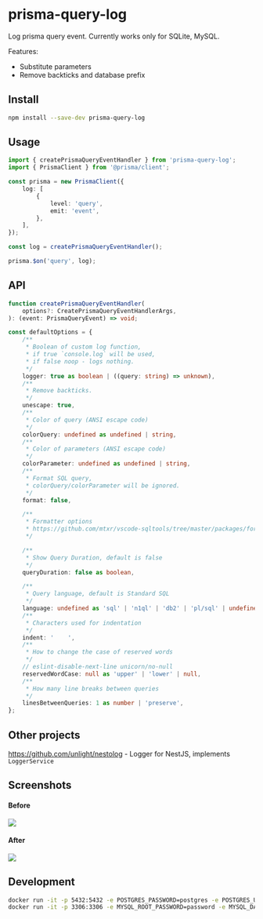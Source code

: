 # prisma-query-log

Log prisma query event.
Currently works only for SQLite, MySQL.

Features:

-   Substitute parameters
-   Remove backticks and database prefix

## Install

```sh
npm install --save-dev prisma-query-log
```

## Usage

```typescript
import { createPrismaQueryEventHandler } from 'prisma-query-log';
import { PrismaClient } from '@prisma/client';

const prisma = new PrismaClient({
    log: [
        {
            level: 'query',
            emit: 'event',
        },
    ],
});

const log = createPrismaQueryEventHandler();

prisma.$on('query', log);
```

## API

```ts
function createPrismaQueryEventHandler(
    options?: CreatePrismaQueryEventHandlerArgs,
): (event: PrismaQueryEvent) => void;

const defaultOptions = {
    /**
     * Boolean of custom log function,
     * if true `console.log` will be used,
     * if false noop - logs nothing.
     */
    logger: true as boolean | ((query: string) => unknown),
    /**
     * Remove backticks.
     */
    unescape: true,
    /**
     * Color of query (ANSI escape code)
     */
    colorQuery: undefined as undefined | string,
    /**
     * Color of parameters (ANSI escape code)
     */
    colorParameter: undefined as undefined | string,
    /**
     * Format SQL query,
     * colorQuery/colorParameter will be ignored.
     */
    format: false,

    /**
     * Formatter options
     * https://github.com/mtxr/vscode-sqltools/tree/master/packages/formatter#options
     */

    /**
     * Show Query Duration, default is false
     */
    queryDuration: false as boolean,

    /**
     * Query language, default is Standard SQL
     */
    language: undefined as 'sql' | 'n1ql' | 'db2' | 'pl/sql' | undefined,
    /**
     * Characters used for indentation
     */
    indent: '    ',
    /**
     * How to change the case of reserved words
     */
    // eslint-disable-next-line unicorn/no-null
    reservedWordCase: null as 'upper' | 'lower' | null,
    /**
     * How many line breaks between queries
     */
    linesBetweenQueries: 1 as number | 'preserve',
};
```

## Other projects

https://github.com/unlight/nestolog - Logger for NestJS, implements `LoggerService`

## Screenshots

#### Before

![](docs/before.png)

#### After

![](docs/after.png)

## Development

```sh
docker run -it -p 5432:5432 -e POSTGRES_PASSWORD=postgres -e POSTGRES_USER=user postgres
docker run -it -p 3306:3306 -e MYSQL_ROOT_PASSWORD=password -e MYSQL_DATABASE=query_log_example_db mysql
```
